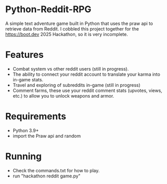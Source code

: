# Python-Reddit-RPG
A simple text adventure game built in Python that uses the praw api to retrieve data from Reddit. I cobbled this project together for the https://boot.dev 2025 Hackathon, so it is very incomplete.
# Features
- Combat system vs other reddit users (still in progress).
- The ability to connect your reddit account to translate your karma into in-game stats.
- Travel and exploring of subreddits in-game (still in progress)
- Comment farms, these use your reddit comment stats (upvotes, views, etc.) to allow you to unlock weapons and armor.
# Requirements
- Python 3.9+
- import the Praw api and random
# Running
- Check the commands.txt for how to play.
- run "hackathon reddit game.py"

